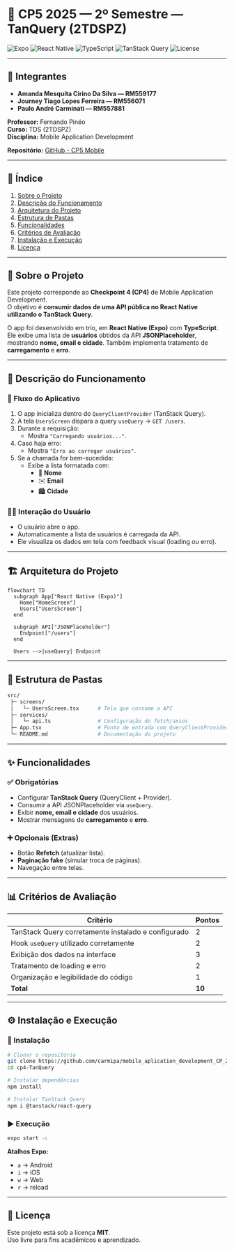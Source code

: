 # 🎯 CP5 2025 — 2º Semestre — **TanQuery** (2TDSPZ)

![Expo](https://img.shields.io/badge/Expo-53.x-000?logo=expo&logoColor=white)
![React Native](https://img.shields.io/badge/React%20Native-0.74-20232a?logo=react&logoColor=61DAFB)
![TypeScript](https://img.shields.io/badge/TypeScript-5.x-3178c6?logo=typescript&logoColor=white)
![TanStack Query](https://img.shields.io/badge/TanStack%20Query-5.x-ff4154?logo=reactquery&logoColor=white)
![License](https://img.shields.io/badge/License-MIT-brightgreen)

---

## 👥 Integrantes
- **Amanda Mesquita Cirino Da Silva — RM559177**  
- **Journey Tiago Lopes Ferreira — RM556071**  
- **Paulo André Carminati — RM557881**  

**Professor:** Fernando Pinéo  
**Curso:** TDS (2TDSPZ)  
**Disciplina:** Mobile Application Development  

**Repositório:** [GitHub - CP5 Mobile](https://github.com/carmipa/mobile_aplication_development_CP_2SEM/tree/main/cp5)

---

## 🧭 Índice

1. [Sobre o Projeto](#-sobre-o-projeto)  
2. [Descrição do Funcionamento](#-descrição-do-funcionamento)  
3. [Arquitetura do Projeto](#-arquitetura-do-projeto)  
4. [Estrutura de Pastas](#-estrutura-de-pastas)  
5. [Funcionalidades](#-funcionalidades)  
6. [Critérios de Avaliação](#-critérios-de-avaliação)  
7. [Instalação e Execução](#-instalação-e-execução)  
8. [Licença](#-licença)  

---

## 📖 Sobre o Projeto

Este projeto corresponde ao **Checkpoint 4 (CP4)** de Mobile Application Development.  
O objetivo é **consumir dados de uma API pública no React Native utilizando o TanStack Query**.  

O app foi desenvolvido em trio, em **React Native (Expo)** com **TypeScript**. Ele exibe uma lista de **usuários** obtidos da API **JSONPlaceholder**, mostrando **nome, email e cidade**. Também implementa tratamento de **carregamento** e **erro**.

---

## 🔎 Descrição do Funcionamento

### 🔁 Fluxo do Aplicativo

1. O app inicializa dentro do `QueryClientProvider` (TanStack Query).  
2. A tela `UsersScreen` dispara a query `useQuery` → `GET /users`.  
3. Durante a requisição:
   - Mostra `"Carregando usuários..."`.  
4. Caso haja erro:
   - Mostra `"Erro ao carregar usuários"`.  
5. Se a chamada for bem-sucedida:
   - Exibe a lista formatada com:
     - 👤 **Nome**
     - ✉️ **Email**
     - 🏙️ **Cidade**  

### 👨‍💻 Interação do Usuário
- O usuário abre o app.  
- Automaticamente a lista de usuários é carregada da API.  
- Ele visualiza os dados em tela com feedback visual (loading ou erro).  

---

## 🏗 Arquitetura do Projeto

```mermaid
flowchart TD
  subgraph App["React Native (Expo)"]
    Home["HomeScreen"]
    Users["UsersScreen"]
  end

  subgraph API["JSONPlaceholder"]
    Endpoint["/users"]
  end

  Users -->|useQuery| Endpoint
```

---

## 📂 Estrutura de Pastas

```bash
src/
 ├─ screens/
 │   └─ UsersScreen.tsx      # Tela que consome a API
 ├─ services/
 │   └─ api.ts               # Configuração do fetch/axios
 ├─ App.tsx                  # Ponto de entrada com QueryClientProvider
 └─ README.md                # Documentação do projeto
```

---

## ✨ Funcionalidades

### ✅ Obrigatórias
- Configurar **TanStack Query** (QueryClient + Provider).  
- Consumir a API JSONPlaceholder via `useQuery`.  
- Exibir **nome, email e cidade** dos usuários.  
- Mostrar mensagens de **carregamento** e **erro**.  

### ➕ Opcionais (Extras)
- Botão **Refetch** (atualizar lista).  
- **Paginação fake** (simular troca de páginas).  
- Navegação entre telas.  

---

## 📊 Critérios de Avaliação

| Critério                                            | Pontos |
| --------------------------------------------------- | ------ |
| TanStack Query corretamente instalado e configurado | 2      |
| Hook `useQuery` utilizado corretamente              | 2      |
| Exibição dos dados na interface                     | 3      |
| Tratamento de loading e erro                        | 2      |
| Organização e legibilidade do código                | 1      |
| **Total**                                           | **10** |

---

## ⚙️ Instalação e Execução

### 🔽 Instalação
```bash
# Clonar o repositório
git clone https://github.com/carmipa/mobile_aplication_development_CP_2SEM.git
cd cp4-TanQuery

# Instalar dependências
npm install

# Instalar TanStack Query
npm i @tanstack/react-query
```

### ▶️ Execução
```bash
expo start -c
```

**Atalhos Expo:**  
- `a` → Android  
- `i` → iOS  
- `w` → Web  
- `r` → reload  

---

## 📜 Licença
Este projeto está sob a licença **MIT**.  
Uso livre para fins acadêmicos e aprendizado.
